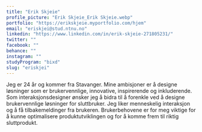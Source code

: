```yaml
---
title: "Erik Skjeie"
profile_picture: "Erik Skjeie_Erik Skjeie.webp"
portfolio: "https://erikskjeie.myportfolio.com/hjem"
email: "eriskjei@stud.ntnu.no"
linkedin: "https://www.linkedin.com/in/erik-skjeie-271805231/"
twitter: ""
facebook: ""
behance: ""
instagram: ""
studyProgram: "bixd"
slug: "eriskjei"
---
```


Jeg er 24 år og kommer fra Stavanger. Mine ambisjoner er å designe løsninger som er brukervennlige, innovative, inspirerende og inkluderende. Som interaksjonsdesigner ønsker jeg å bidra til å forenkle ved å designe brukervennlige løsninger for sluttbruker. Jeg liker menneskelig interaksjon og å få tilbakemeldinger fra brukeren. Brukerbehovene er for meg viktige for å kunne optimalisere produktutviklingen og for å komme frem til riktig sluttprodukt.
